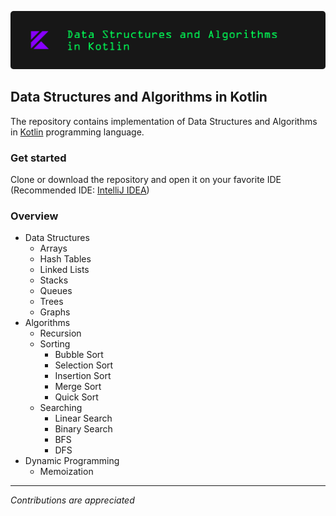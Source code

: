 ![DSA in Kotlin](images/dsa-kotlin-banner.png)
## Data Structures and Algorithms in Kotlin
The repository contains implementation of Data Structures and Algorithms in [Kotlin](https://kotlinlang.org/) programming language.
### Get started
Clone or download the repository and open it on your favorite IDE (Recommended IDE: [IntelliJ IDEA](https://www.jetbrains.com/idea/download/))
### Overview
- Data Structures
    - Arrays
    - Hash Tables
    - Linked Lists
    - Stacks
    - Queues
    - Trees
    - Graphs
- Algorithms
    - Recursion
    - Sorting
        - Bubble Sort
        - Selection Sort
        - Insertion Sort
        - Merge Sort
        - Quick Sort
    - Searching
        - Linear Search
        - Binary Search
        - BFS
        - DFS
- Dynamic Programming
    - Memoization
---
*Contributions are appreciated*
